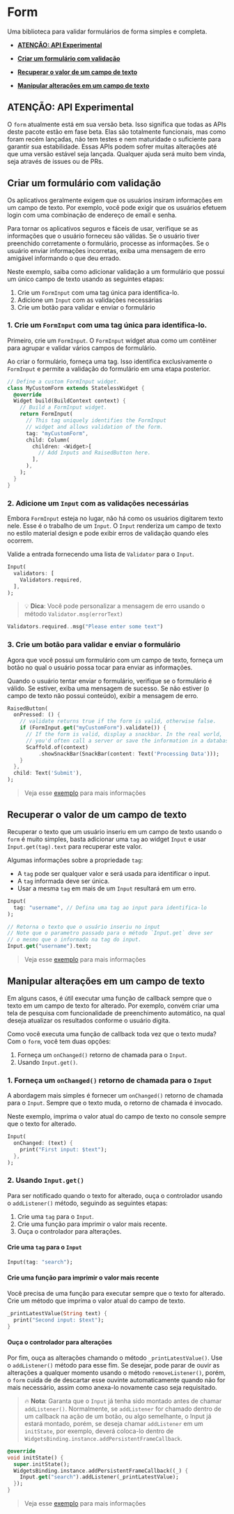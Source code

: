 # Form

Uma biblioteca para validar formulários de forma simples e completa.

- **[ATENÇÃO: API Experimental](#aten%c3%87%c3%83o-api-experimental)**

- **[Criar um formulário com validação](#criar-um-formul%c3%a1rio-com-valida%c3%a7%c3%a3o)**

- **[Recuperar o valor de um campo de texto](#recuperar-o-valor-de-um-campo-de-texto)**

- **[Manipular alterações em um campo de texto](#manipular-altera%c3%a7%c3%b5es-em-um-campo-de-texto)**

## ATENÇÃO: API Experimental

O `form` atualmente está em sua versão beta. Isso significa que todas as APIs deste pacote estão em fase beta. Elas são totalmente funcionais, mas como foram recém lançadas, não tem testes e nem maturidade o suficiente para garantir sua estabilidade. Essas APIs podem sofrer muitas alterações até que uma versão estável seja lançada. Qualquer ajuda será muito bem vinda, seja através de issues ou de PRs.

## Criar um formulário com validação

Os aplicativos geralmente exigem que os usuários insiram informações em um campo de texto. Por exemplo, você pode exigir que os usuários efetuem login com uma combinação de endereço de email e senha.

Para tornar os aplicativos seguros e fáceis de usar, verifique se as informações que o usuário forneceu são válidas. Se o usuário tiver preenchido corretamente o formulário, processe as informações. Se o usuário enviar informações incorretas, exiba uma mensagem de erro amigável informando o que deu errado.

Neste exemplo, saiba como adicionar validação a um formulário que possui um único campo de texto usando as seguintes etapas:

1. Crie um `FormInput` com uma tag única para identifica-lo.
2. Adicione um `Input` com as validações necessárias
3. Crie um botão para validar e enviar o formulário

### 1. Crie um `FormInput` com uma tag única para identifica-lo.

Primeiro, crie um `FormInput`. O `FormInput` widget atua como um contêiner para agrupar e validar vários campos de formulário.

Ao criar o formulário, forneça uma tag. Isso identifica exclusivamente o `FormInput` e permite a validação do formulário em uma etapa posterior.

```dart
// Define a custom FormInput widget.
class MyCustomForm extends StatelessWidget {
  @override
  Widget build(BuildContext context) {
    // Build a FormInput widget.
    return FormInput(
      // This tag uniquely identifies the FormInput
      // widget and allows validation of the form.
      tag: "myCustomForm",
      child: Column(
        children: <Widget>[
          // Add Inputs and RaisedButton here.
        ],
      ),
    );
  }
}
```

### 2. Adicione um `Input` com as validações necessárias

Embora `FormInput` esteja no lugar, não há como os usuários digitarem texto nele. Esse é o trabalho de um `Input`. O `Input` renderiza um campo de texto no estilo material design e pode exibir erros de validação quando eles ocorrem.

Valide a entrada fornecendo uma lista de `Validator` para o `Input`.

```dart
Input(
  validators: [
    Validators.required,
  ],
);
```

> :bulb: **Dica**: Você pode personalizar a mensagem de erro usando o método `Validator.msg(errorText)`

```dart
Validators.required..msg("Please enter some text")
```

### 3. Crie um botão para validar e enviar o formulário

Agora que você possui um formulário com um campo de texto, forneça um botão no qual o usuário possa tocar para enviar as informações.

Quando o usuário tentar enviar o formulário, verifique se o formulário é válido. Se estiver, exiba uma mensagem de sucesso. Se não estiver (o campo de texto não possui conteúdo), exibir a mensagem de erro.

```dart
RaisedButton(
  onPressed: () {
    // validate returns true if the form is valid, otherwise false.
    if (FormInput.get("myCustomForm").validate()) {
      // If the form is valid, display a snackbar. In the real world,
      // you'd often call a server or save the information in a database.
      Scaffold.of(context)
          .showSnackBar(SnackBar(content: Text('Processing Data')));
    }
  },
  child: Text('Submit'),
);
```

> Veja esse [exemplo](./example/lib/validation.dart) para mais informações

## Recuperar o valor de um campo de texto

Recuperar o texto que um usuário inseriu em um campo de texto usando o `form` é muito simples, basta adicionar uma `tag` ao widget `Input` e usar `Input.get(tag).text` para recuperar este valor.

Algumas informações sobre a propriedade `tag`:

* A `tag` pode ser qualquer valor e será usada para identificar o input.
* A `tag` informada deve ser única.
* Usar a mesma `tag` em mais de um `Input` resultará em um erro.

```dart
Input(
  tag: "username", // Defina uma tag ao input para identifica-lo
);
```

```dart
// Retorna o texto que o usuário inseriu no input
// Note que o parametro passado para o método `Input.get` deve ser
// o mesmo que o informado na tag do input.
Input.get("username").text; 
```

> Veja esse [exemplo](./example/lib/login.dart) para mais informações

## Manipular alterações em um campo de texto

Em alguns casos, é útil executar uma função de callback sempre que o texto em um campo de texto for alterado. Por exemplo, convém criar uma tela de pesquisa com funcionalidade de preenchimento automático, na qual deseja atualizar os resultados conforme o usuário digita.

Como você executa uma função de callback toda vez que o texto muda? Com o `form`, você tem duas opções:

1. Forneça um `onChanged()` retorno de chamada para o `Input`.
2. Usando `Input.get()`.

### 1. Forneça um `onChanged()` retorno de chamada para o `Input`

A abordagem mais simples é fornecer um `onChanged()` retorno de chamada para o `Input`. Sempre que o texto muda, o retorno de chamada é invocado.

Neste exemplo, imprima o valor atual do campo de texto no console sempre que o texto for alterado.

```dart
Input(
  onChanged: (text) {
    print("First input: $text");
  },
);
```

### 2. Usando `Input.get()`

Para ser notificado quando o texto for alterado, ouça o controlador usando o `addListener()` método, seguindo as seguintes etapas:

1. Crie uma `tag` para o `Input`.
3. Crie uma função para imprimir o valor mais recente.
4. Ouça o controlador para alterações.

#### Crie uma `tag` para o `Input`

```dart
Input(tag: "search");
```

#### Crie uma função para imprimir o valor mais recente

Você precisa de uma função para executar sempre que o texto for alterado. Crie um método que imprima o valor atual do campo de texto.

```dart
_printLatestValue(String text) {
  print("Second input: $text");
}
```

#### Ouça o controlador para alterações

Por fim, ouça as alterações chamando o método `_printLatestValue()`. Use o `addListener()` método para esse fim. Se desejar, pode parar de ouvir as alterações a qualquer momento usando o método `removeListener()`, porém, o `form` cuida de de descartar esse ouvinte automaticamente quando não for mais necessário, assim como anexa-lo novamente caso seja requisitado.

> :fire: **Nota**: Garanta que o `Input` já tenha sido montado antes de chamar `addListener()`. Normalmente, se `addListener` for chamado dentro de um callback na ação de um botão, ou algo semelhante, o Input já estará montado, porém, se deseja chamar `addListener` em um `initState`, por exemplo, deverá coloca-lo dentro de ` WidgetsBinding.instance.addPersistentFrameCallback`.

```dart
@override
void initState() {
  super.initState();
  WidgetsBinding.instance.addPersistentFrameCallback((_) {
    Input.get("search").addListener(_printLatestValue);
  });
}
```

> Veja esse [exemplo](./example/lib/input_changes.dart) para mais informações